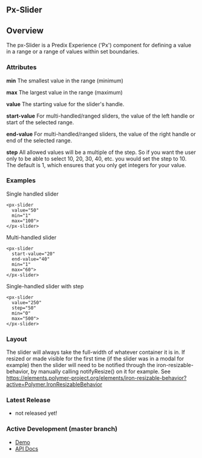 Px-Slider
-----------------------------------------------

## Overview

The px-Slider is a Predix Experience ('Px') component for defining a value in a range or a range of values within set boundaries.

### Attributes

**min**
The smallest value in the range (minimum)

**max**
The largest value in the range (maximum)

**value**
The starting value for the slider's handle.

**start-value**
For multi-handled/ranged sliders, the value of the left handle or start of the selected range.

**end-value**
For multi-handled/ranged sliders, the value of the right handle or end of the selected range.

**step**
All allowed values will be a multiple of the step. So if you want the user only to be able to select 10, 20, 30, 40, etc. you would set the step to 10.
The default is 1, which ensures that you only get integers for your value.

### Examples

Single handled slider
```
<px-slider
  value="50"
  min="1"
  max="100">
</px-slider>
```

Multi-handled slider
```
<px-slider
  start-value="20"
  end-value="40"
  min="1"
  max="60">
</px-slider>
```

Single-handled slider with step
```
<px-slider
  value="250"
  step="50"
  min="0"
  max="500">
</px-slider>
```

### Layout

The slider will always take the full-width of whatever container it is in.
If resized or made visible for the first time (if the slider was in a modal for example) then the slider will need to be notified through the iron-resizable-behavior, by manually calling notifyResize() on it for example.  See https://elements.polymer-project.org/elements/iron-resizable-behavior?active=Polymer.IronResizableBehavior

### Latest Release
- not released yet!

### Active Development (master branch)
- <a href="http://pxc-demos.grc-apps.svc.ice.ge.com/bower_components/px-slider/demo.html" target="_blank">Demo</a>
- <a href="http://pxc-demos.grc-apps.svc.ice.ge.com/bower_components/px-slider/index.html" target="_blank">API Docs</a>
